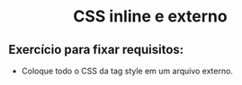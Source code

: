 # <p align="center">CSS inline e externo</p> 

## Exercício para fixar requisitos:

- Coloque todo o CSS da tag style em um arquivo externo.
